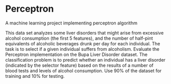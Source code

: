 # Perceptron
A machine learning project implementing perceptron algorithm

This data set analyzes some liver disorders that might arise from excessive alcohol consumption (the first 5
features), and the number of half-pint equivalents of alcoholic beverages drunk per day for each individual.
The task is to select if a given individual suffers from alcoholism.
Evaluate the Perceptron implementation on the Bupa Liver Disorder dataset. The classification problem is to predict whether an individual has a liver disorder (indicated by
the selector feature) based on the results of a number of blood tests and levels of alcohol consumption. Use
90% of the dataset for training and 10% for testing.
